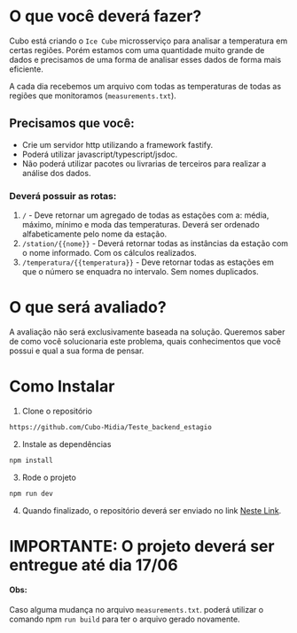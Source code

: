 # O que você deverá fazer?

Cubo está criando o `Ice Cube` microsserviço para analisar a temperatura em certas regiões. Porém estamos com uma quantidade muito grande de dados e precisamos de uma forma de analisar esses dados de forma mais eficiente.

A cada dia recebemos um arquivo com todas as temperaturas de todas as regiões que monitoramos (`measurements.txt`).

## Precisamos que você:

-    Crie um servidor http utilizando a framework fastify.
-    Poderá utilizar javascript/typescript/jsdoc.
-    Não poderá utilizar pacotes ou livrarias de terceiros para realizar a análise dos dados.

### Deverá possuir as rotas:

1. `/` - Deve retornar um agregado de todas as estações com a: média, máximo, mínimo e moda das temperaturas. Deverá ser ordenado alfabeticamente pelo nome da estação.
2. `/station/{{nome}}` - Deverá retornar todas as instâncias da estação com o nome informado. Com os cálculos realizados.
3. `/temperatura/{{temperatura}}` - Deve retornar todas as estações em que o número se enquadra no intervalo. Sem nomes duplicados.

# O que será avaliado?

A avaliação não será exclusivamente baseada na solução. Queremos saber de como você solucionaria este problema, quais conhecimentos que você possui e qual a sua forma de pensar.

# Como Instalar

1. Clone o repositório

```bash
https://github.com/Cubo-Midia/Teste_backend_estagio
```

2. Instale as dependências
```bash
npm install
```
3. Rode o projeto
```bash
npm run dev
```
4. Quando finalizado, o repositório deverá ser enviado no link [Neste Link](https://docs.google.com/forms/d/e/1FAIpQLSfCNCVBEOjP0fdpArcFgZt3eP2QYvB635jP2VcditZ9nRLOMA/viewform).

# **IMPORTANTE:** O projeto deverá ser entregue até dia 17/06

#### Obs:

Caso alguma mudança no arquivo `measurements.txt`. poderá utilizar o comando npm `run build` para ter o arquivo gerado novamente.

